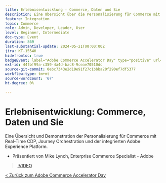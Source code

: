 ```yaml
---
title: Erlebnisentwicklung - Commerce, Daten und Sie
description: Eine Übersicht über die Personalisierung für Commerce mit Real-Time CDP, Journey Orchestration und der integrierten Adobe Experience Platform.
feature: Integration
topic: Commerce
role: Admin, Developer, Leader, User
level: Beginner, Intermediate
doc-type: Event
duration: 869
last-substantial-update: 2024-05-21T00:00:00Z
jira: KT-15540
hidefromtoc: true
badgeEvent: label="Adobe Commerce Accelerator Day" type="positive" url="https://experienceleague.adobe.com/de/docs/events/apac-commerce-recordings/2024/overview"
exl-id: 44fbf99a-c359-4a4d-bac8-9ceae70510dc
source-git-commit: 0ebc7343e2d19e91f27c1bbba20f290ef7df5377
workflow-type: tm+mt
source-wordcount: '67'
ht-degree: 0%

---
```


# Erlebnisentwicklung: Commerce, Daten und Sie

Eine Übersicht und Demonstration der Personalisierung für Commerce mit Real-Time CDP, Journey Orchestration und der integrierten Adobe Experience Platform.

+ Präsentiert von Mike Lynch, Enterprise Commerce Specialist - Adobe

>[!VIDEO](https://video.tv.adobe.com/v/3454447/?learn=on&captions=ger)

[&lt; Zurück zum Adobe Commerce Accelerator Day](./overview.md)
